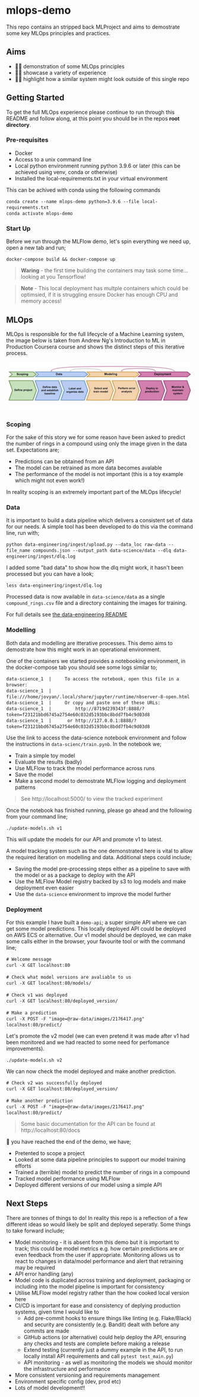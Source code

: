# mlops-demo
This repo contains an stripped back MLProject and aims to demostrate some key MLOps principles and practices. 

## Aims
* :mechanic: demonstration of some MLOps principles
* :technologist: showcase a variety of experience  
* :astronaut: highlight how a similar system might look outside of this single repo

## Getting Started 
To get the full MLOps experience please continue to run through this README and follow along, at this point you should be in the repos **root directory**. 

### Pre-requisites 
* Docker 
* Access to a unix command line 
* Local python environment running python 3.9.6 or later (this can be achieved using venv, conda or otherwise)
* Installed the local-requirements.txt in your virtual environment  

This can be achived with conda using the following commands
```
conda create --name mlops-demo python=3.9.6 --file local-requirements.txt
conda activate mlops-demo
```

### Start Up
Before we run through the MLFlow demo, let's spin everything we need up, open a new tab and run;

```
docker-compose build && docker-compose up
```

> **Waring** - the first time building the containers may task some time... looking at you Tensorflow! 

> **Note** - This local deployment has multple containers which could be optimsied, if it is struggling ensure Docker has enough CPU and memory access! 

## MLOps
MLOps is responsible for the full lifecycle of a Machine Learning system, the image below is taken from Andrew Ng's Introduction to ML in Production Coursera course and shows the distinct steps of this iterative process.

![Machine Learning Lifecycle](mlops.jfif "MLOps")

### Scoping
For the sake of this story we for some reason have been asked to predict the number of rings in a compound using only the image given in the data set. Expectations are;

* Predictions can be obtained from an API
* The model can be retrained as more data becomes avalable 
* The performance of the model is not important (this is a toy example which might not even work!)

In reality scoping is an extremely important part of the MLOps lifecycle! 

### Data 
It is important to build a data pipeline which delivers a consistent set of data for our needs. A simple tool has been developed to do this via the command line, run with;

```
python data-engineering/ingest/upload.py --data_loc raw-data --file_name compounds.json --output_path data-science/data --dlq data-engineering/ingest/dlq.log
```

I added some "bad data" to show how the dlq might work, it hasn't been processed but you can have a look;

```
less data-engineering/ingest/dlq.log
```

Processed data is now available in `data-science/data` as a single `compound_rings.csv` file and a directory containing the images for training. 

For full details see [the data-engineering README](data-engineering/README.md)

### Modelling 
Both data and modelling are itterative processes. This demo aims to demostrate how this might work in an operational environment. 

One of the containers we started provides a notebooking environment, in the docker-compose tab you should see some logs similar to;

```
data-science_1  |     To access the notebook, open this file in a browser:
data-science_1  |         file:///home/jovyan/.local/share/jupyter/runtime/nbserver-8-open.html
data-science_1  |     Or copy and paste one of these URLs:
data-science_1  |         http://8719d239343f:8888/?token=f23121bbd6745a2754e60c032d5193bbc8bdd7fb4c9d03d8
data-science_1  |      or http://127.0.0.1:8888/?token=f23121bbd6745a2754e60c032d5193bbc8bdd7fb4c9d03d8
```

Use the link to access the data-science notebook environment and follow the instructions in `data-scienc/train.pynb`. In the notebook we; 

* Train a simple toy model 
* Evaluate the results (badly) 
* Use MLFlow to track the model performance across runs 
* Save the model 
* Make a second model to demostrate MLFlow logging and deployment patterns

> See http://localhost:5000/ to view the tracked experiment

Once the notebook has finished running, please go ahead and the following from your command line; 

```
./update-models.sh v1
```

This will update the models for our API and promote v1 to latest. 

A model tracking system such as the one demonstrated here is vital to allow the required iteration on modelling and data. Additional steps could include;
* Saving the model pre-processing steps either as a pipeline to save with the model or as a package to deploy with the API
* Use the MLFlow Model registry backed by s3 to log models and make deployment even easier 
* Use the `data-science` environment to improve the model further 

### Deployment 
For this example I have built a `demo-api`; a super simple API where we can get some model predictions. This locally deployed API could be deployed on AWS ECS or alternative. Our v1 model should be deployed, we can make some calls either in the browser, your favourite tool or with the command line;

```
# Welcome message 
curl -X GET localhost:80

# Check what model versions are avaliable to us 
curl -X GET localhost:80/models/ 

# Check v1 was deployed 
curl -X GET localhost:80/deployed_version/

# Make a prediction 
curl -X POST -F "image=@raw-data/images/2176417.png" localhost:80/predict/
```

Let's promote the v2 model (we can even pretend it was made after v1 had been monitored and we had reacted to some need for perfomance improvements).

```
./update-models.sh v2
```

We can now check the model deployed and make another prediction.

```
# Check v2 was successfully deployed 
curl -X GET localhost:80/deployed_version/

# Make another prediction
curl -X POST -F "image=@raw-data/images/2176417.png" localhost:80/predict/
```

> Some basic documentation for the API can be found at http://localhost:80/docs

:tada: you have reached the end of the demo, we have;
* Pretented to scope a project 
* Looked at some data pipeline principles to support our model training efforts 
* Trained a (terrible) model to predict the number of rings in a compound 
* Tracked model performance using MLFlow
* Deployed different versions of our model using a simple API 

## Next Steps
There are tonnes of things to do! In reality this repo is a reflection of a few different ideas so would likely be split and deployed seperatly. Some things to take forward include; 

* Model monitoring - it is absent from this demo but it is important to track; this could be model metrics e.g. how certain predictions are or even feedback from the user if appropriate. Monitoring allows us to react to changes in data/model performance and alert that retraining may be required 
* API error handling (any)
* Model code is duplicated across training and deployment, packaging or including into the model pipeline is important for consistency
* Utilise MLFlow model registry rather than the how cooked local version here
* CI/CD is important for ease and consistency of deplying production systems, given time I would like to 
    * Add pre-commit hooks to ensure things like linting (e.g. Flake/Black) and security are consistently (e.g. Bandit) dealt with before any commits are made
    * GitHub actions (or alternative) could help deploy the API, ensuring any checks and tests are complete before making a release 
    * Extend testing (currently just a dummy example in the API, to run locally install API requirements and call `pytest test_main.py`)
    * API monitoring - as well as monitoring the models we should monitor the infrastructure and performance
* More consistent versioning and requirements management
* Environment specific config (dev, prod etc)
* Lots of model development!! 


